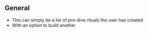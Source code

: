 ## General
- This can simply be a list of pre-dive rituals the user has created
- With an option to build another
